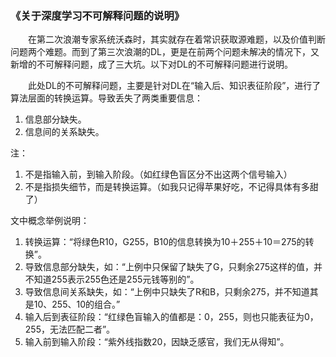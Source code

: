 ### 《关于深度学习不可解释问题的说明》

　　在第二次浪潮专家系统沃森时，其实就存在着常识获取源难题，以及价值判断问题两个难题。而到了第三次浪潮的DL，更是在前两个问题未解决的情况下，又新增的不可解释问题，成了三大坑。以下对DL的不可解释问题进行说明。

　　此处DL的不可解释问题，主要是针对DL在“输入后、知识表征阶段”，进行了算法层面的转换运算。导致丢失了两类重要信息：
1. 信息部分缺失。
2. 信息间的关系缺失。

注：
1. 不是指输入前，到输入阶段。（如红绿色盲区分不出这两个信号输入）
2. 不是指损失细节，而是转换运算。（如我只记得苹果好吃，不记得具体有多甜了）

文中概念举例说明：
1. 转换运算：“将绿色R10，G255，B10的信息转换为10＋255＋10＝275的转换”。
2. 导致信息部分缺失，如：“上例中只保留了缺失了G，只剩余275这样的值，并不知道255表示255色还是255元钱等别的”。
3. 导致信息间关系缺失，如：“上例中只缺失了R和B，只剩余275，并不知道其是10、255、10的组合。”
4. 输入后到表征阶段：“红绿色盲输入的值都是：0，255，则也只能表征为0，255，无法匹配二者”。
5. 输入前到输入阶段：“紫外线指数20，因缺乏感官，我们无从得知”。

